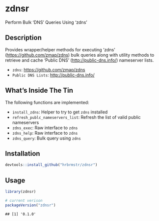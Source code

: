 
# zdnsr

Perform Bulk ‘DNS’ Queries Using ‘zdns’

## Description

Provides wrapper/helper methods for executing ‘zdns’
(<https://github.com/zmap/zdns>) bulk queries along with utility methods
to retrieve and cache ‘Public DNS’ (<http://public-dns.info/>)
nameserver lists.

  - `zdns`: <https://github.com/zmap/zdns>
  - `Public DNS Lists`: <http://public-dns.info/>

## What’s Inside The Tin

The following functions are implemented:

  - `install_zdns`: Helper to try to get `zdns` installed
  - `refresh_publc_nameservers_list`: Refresh the list of valid public
    nameservers
  - `zdns_exec`: Raw interface to `zdns`
  - `zdns_help`: Raw interface to `zdns`
  - `zdns_query`: Bulk query using `zdns`

## Installation

``` r
devtools::install_github("hrbrmstr/zdnsr")
```

## Usage

``` r
library(zdnsr)

# current verison
packageVersion("zdnsr")
```

    ## [1] '0.1.0'
